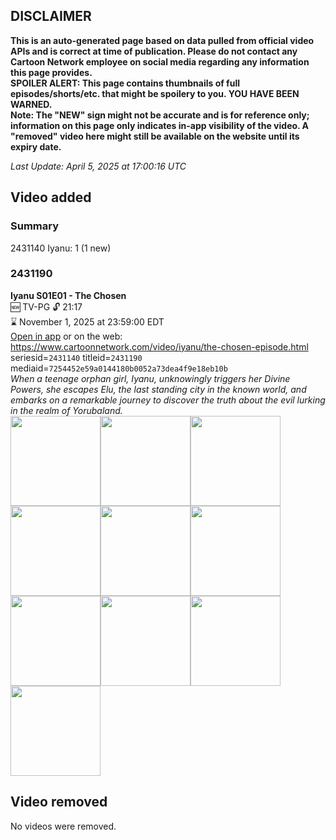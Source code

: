 ## DISCLAIMER
**This is an auto-generated page based on data pulled from official video APIs and is correct at time of publication. Please do not contact any Cartoon Network employee on social media regarding any information this page provides.**  
**SPOILER ALERT: This page contains thumbnails of full episodes/shorts/etc. that might be spoilery to you. YOU HAVE BEEN WARNED.**  
**Note: The "NEW" sign might not be accurate and is for reference only; information on this page only indicates in-app visibility of the video. A "removed" video here might still be available on the website until its expiry date.**  

_Last Update: April 5, 2025 at 17:00:16 UTC_
## Video added
### Summary
2431140 Iyanu: 1 (1 new)  
### 2431190
**Iyanu S01E01 - The Chosen**  
🆕 TV-PG 🔓 21:17  
⌛ November 1, 2025 at 23:59:00 EDT  
[Open in app](https://cnvideo.sercomkc.org/redirector.html?type=cnapp&seriesid=2431140&titleid=2431190&mediaid=7254452e59a0144180b0052a73dea4f9e18eb10b) or on the web: https://www.cartoonnetwork.com/video/iyanu/the-chosen-episode.html  
seriesid=`2431140` titleid=`2431190` mediaid=`7254452e59a0144180b0052a73dea4f9e18eb10b`  
_When a teenage orphan girl, Iyanu, unknowingly triggers her Divine Powers, she escapes Elu, the last standing city in the known world, and embarks on a remarkable journey to discover the truth about the evil lurking in the realm of Yorubaland._  
<a href="https://s3.amazonaws.com/cartoonorchestrator/2431190_001_1280x720.jpg"><img src="https://s3.amazonaws.com/cartoonorchestrator/2431190_001_640x360.jpg" height="144px" /></a><a href="https://s3.amazonaws.com/cartoonorchestrator/2431190_002_1280x720.jpg"><img src="https://s3.amazonaws.com/cartoonorchestrator/2431190_002_640x360.jpg" height="144px" /></a><a href="https://s3.amazonaws.com/cartoonorchestrator/2431190_003_1280x720.jpg"><img src="https://s3.amazonaws.com/cartoonorchestrator/2431190_003_640x360.jpg" height="144px" /></a><a href="https://s3.amazonaws.com/cartoonorchestrator/2431190_004_1280x720.jpg"><img src="https://s3.amazonaws.com/cartoonorchestrator/2431190_004_640x360.jpg" height="144px" /></a><a href="https://s3.amazonaws.com/cartoonorchestrator/2431190_005_1280x720.jpg"><img src="https://s3.amazonaws.com/cartoonorchestrator/2431190_005_640x360.jpg" height="144px" /></a><a href="https://s3.amazonaws.com/cartoonorchestrator/2431190_006_1280x720.jpg"><img src="https://s3.amazonaws.com/cartoonorchestrator/2431190_006_640x360.jpg" height="144px" /></a><a href="https://s3.amazonaws.com/cartoonorchestrator/2431190_007_1280x720.jpg"><img src="https://s3.amazonaws.com/cartoonorchestrator/2431190_007_640x360.jpg" height="144px" /></a><a href="https://s3.amazonaws.com/cartoonorchestrator/2431190_008_1280x720.jpg"><img src="https://s3.amazonaws.com/cartoonorchestrator/2431190_008_640x360.jpg" height="144px" /></a><a href="https://s3.amazonaws.com/cartoonorchestrator/2431190_009_1280x720.jpg"><img src="https://s3.amazonaws.com/cartoonorchestrator/2431190_009_640x360.jpg" height="144px" /></a><a href="https://s3.amazonaws.com/cartoonorchestrator/2431190_010_1280x720.jpg"><img src="https://s3.amazonaws.com/cartoonorchestrator/2431190_010_640x360.jpg" height="144px" /></a>
## Video removed
No videos were removed.  
